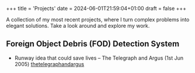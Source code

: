 +++
title = 'Projects'
date = 2024-06-01T21:59:04+01:00
draft = false
+++

A collection of my most recent projects, where I turn complex problems into elegant solutions. Take a look around and explore my work.

## Foreign Object Debris (FOD) Detection System

* Runway idea that could save lives &#8211; The Telegraph and Argus (1st Jun 2005) [thetelegraphandargus](https://www.thetelegraphandargus.co.uk/news/4830775.runway-idea-that-could-save-lives/)